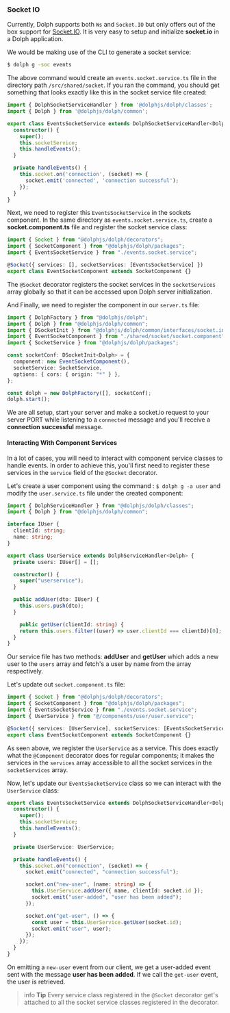 ### Socket IO

Currently,  Dolph supports both `Ws` and `Socket.IO` but only offers out of the box support for [Socket.IO](https://www.npmjs.com/package/socket.io). It is very easy to setup and initialize **socket.io** in a Dolph application.

We would be making use of the CLI to generate a socket service:

```bash
$ dolph g -soc events
```

The above command would create an `events.socket.service.ts` file in the directory path `/src/shared/socket`. If you ran the command, you should get something that looks exactly like this in the socket service file created:

```typescript
import { DolphSocketServiceHandler } from '@dolphjs/dolph/classes';
import { Dolph } from '@dolphjs/dolph/common';

export class EventsSocketService extends DolphSocketServiceHandler<Dolph> {
  constructor() {
    super();
    this.socketService;
    this.handleEvents();
  }

  private handleEvents() {
    this.socket.on('connection', (socket) => {
      socket.emit('connected', 'connection successful');
    });
  }
}
```
Next, we need to register this `EventsSocketService` in the sockets component. In the same directory as `events.socket.service.ts`, create a **socket.component.ts** file and register the socket service class:

```ts
import { Socket } from "@dolphjs/dolph/decorators";
import { SocketComponent } from "@dolphjs/dolph/packages";
import { EventsSocketService } from "./events.socket.service";

@Socket({ services: [], socketServices: [EventsSocketService] })
export class EventSocketComponent extends SocketComponent {}
```

The `@Socket` decorator registers the socket services in the `socketServices` array globally so that it can be accessed upon Dolph server initialization.

And Finally, we need to register the component in our `server.ts` file:

```typescript
import { DolphFactory } from "@dolphjs/dolph";
import { Dolph } from "@dolphjs/dolph/common";
import { DSocketInit } from "@dolphjs/dolph/common/interfaces/socket.interfaces";
import { EventSocketComponent } from "./shared/socket/socket.component";
import { SocketService } from "@dolphjs/dolph/packages";

const socketConf: DSocketInit<Dolph> = {
  component: new EventSocketComponent(),
  socketService: SocketService,
  options: { cors: { origin: "*" } },
};

const dolph = new DolphFactory([], socketConf);
dolph.start();
```

We are all setup, start your server and make a socket.io request to your server PORT while listening to a `connected` message and you'll receive a **connection successful** message.

#### Interacting With Component Services 

In  a lot of cases, you will need to interact with component service classes to handle events. In order to achieve this, you'll first need to register these services in the `service` field of the `@Socket` decorator.

Let's create a user component using the command : `$ dolph g -a user` and modify the `user.service.ts` file under the created component:

```typescript
import { DolphServiceHandler } from "@dolphjs/dolph/classes";
import { Dolph } from "@dolphjs/dolph/common";

interface IUser {
  clientId: string;
  name: string;
}

export class UserService extends DolphServiceHandler<Dolph> {
  private users: IUser[] = [];

  constructor() {
    super("userservice");
  }

  public addUser(dto: IUser) {
    this.users.push(dto);
  }

    public getUser(clientId: string) {
    return this.users.filter((user) => user.clientId === clientId)[0];
  }
}
```

Our service file has two methods: **addUser** and **getUser** which adds a new user to the `users` array and fetch's a user by name from the array respectively.

Let's update out `socket.component.ts` file:

```typescript
import { Socket } from "@dolphjs/dolph/decorators";
import { SocketComponent } from "@dolphjs/dolph/packages";
import { EventsSocketService } from "./events.socket.service";
import { UserService } from "@/components/user/user.service";

@Socket({ services: [UserService], socketServices: [EventsSocketService] })
export class EventSocketComponent extends SocketComponent {}
```

As seen above, we register the `UserService` as a service. This does exactly what the `@Component` decorator does for regular components; it makes the services in the `services` array accessible to all the socket services in the `socketServices` array.

Now, let's update our `EventsSocketService` class so we can interact with the `UserService` class:

```typescript
export class EventsSocketService extends DolphSocketServiceHandler<Dolph> {
  constructor() {
    super();
    this.socketService;
    this.handleEvents();
  }

  private UserService: UserService;

  private handleEvents() {
    this.socket.on("connection", (socket) => {
      socket.emit("connected", "connection successful");

      socket.on("new-user", (name: string) => {
        this.UserService.addUser({ name, clientId: socket.id });
        socket.emit("user-added", "user has been added");
      });

      socket.on("get-user", () => {
        const user = this.UserService.getUser(socket.id);
        socket.emit("user", user);
      });
    });
  }
}
```

On emitting a `new-user` event from our client, we get a user-added event sent with the message **user has been added**. If we call the `get-user` event, the user is retrieved.

> info **Tip** Every service class registered in the `@Socket` decorator get's attached to all the socket service classes registered in the decorator.